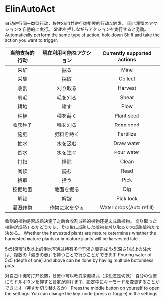 # ElinAutoAct
自动进行同一类型行动，按住Shift并进行你想要的行动以触发。
同じ種類のアクションを自動的に実行。 Shiftを押しながらアクションを実行すると発動。
Automatically perform the same type of action, hold down Shift and take the action you want to trigger.

| 当前支持的行动| 現在利用可能なアクション | Currently supported actions |
|:-------:|:-----------------:|:----------------:|
|采矿     |掘る               |Mine               |
|采集     |採取               |Collect            |
|收割     |刈り取る            |Harvest           |
|剪毛     |毛を刈る            |Shear             |
|耕地     |耕す               |Plow               |
|种植     |種を蒔く            |Plant seed        |
|收获种子 |種を刈る            |Reap seed         |
|施肥     |肥料を蒔く          |Fertilize         |
|抽水     |水を汲む           |Draw water         |
|倒水     |水を注ぐ           |Pour water         |
|打扫     |掃除               |Clean             |
|阅读     |読む               |Read              |
|拾取     |拾う               |Pick              |
|挖掘地面 |地面を掘る          |Dig               |
|解锁     |解錠               |Pick lock          |
|灌溉作物 |作物に水をやる      |Water crops(Auto refill)|

收割的植物是否成熟决定了之后会收割成熟的植物还是未成熟植物。
刈り取った植物が成熟するかどうかは、その後に成熟した植物を刈り取るか未成熟植物かを決める。
Whether the harvested plants are mature determines whether the harvested mature plants or immature plants will be harvested later.

5x5(深度1)及以上的倒水可通过持有多个干渴之壶完成
5x5(深さ1)以上の注水は、複数の「渇きの壺」を持つことで行うことができます
Pouring water of 5x5 (depth of one) and above can be done by having multiple bottomless pots

对自己中键可打开设置，设置中可以改变按键模式（按住还是切换）
自分の位置にミドルボタンを押すと設定が開けます、設定中にキーモードを変更することができます（押すか切り替えるか）
Press the middle button on yourself to open the settings. You can change the key mode (press or toggle) in the settings